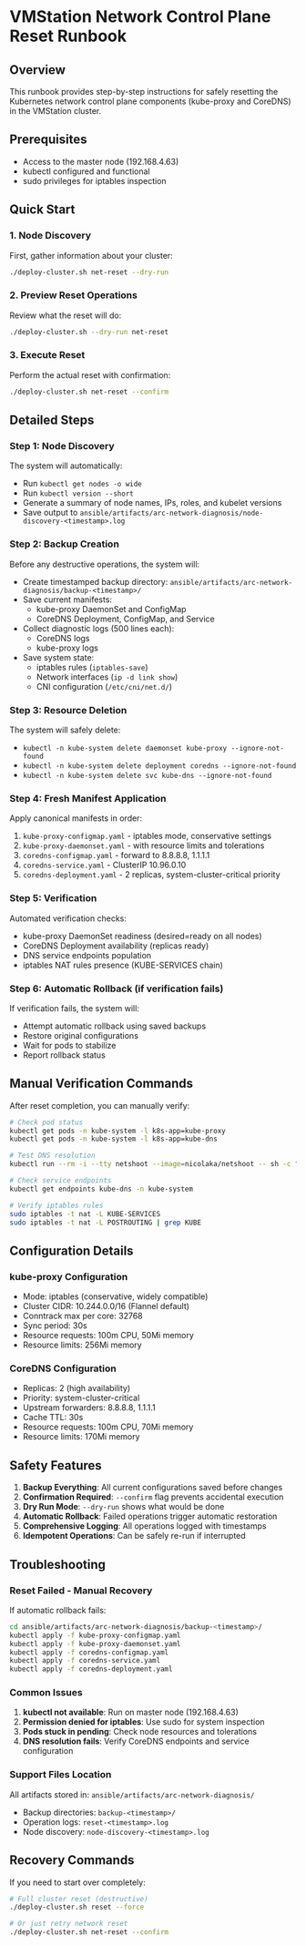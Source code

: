 # VMStation Network Control Plane Reset Runbook

## Overview
This runbook provides step-by-step instructions for safely resetting the Kubernetes network control plane components (kube-proxy and CoreDNS) in the VMStation cluster.

## Prerequisites
- Access to the master node (192.168.4.63)
- kubectl configured and functional
- sudo privileges for iptables inspection

## Quick Start

### 1. Node Discovery
First, gather information about your cluster:
```bash
./deploy-cluster.sh net-reset --dry-run
```

### 2. Preview Reset Operations
Review what the reset will do:
```bash
./deploy-cluster.sh --dry-run net-reset
```

### 3. Execute Reset
Perform the actual reset with confirmation:
```bash
./deploy-cluster.sh net-reset --confirm
```

## Detailed Steps

### Step 1: Node Discovery
The system will automatically:
- Run `kubectl get nodes -o wide`
- Run `kubectl version --short`
- Generate a summary of node names, IPs, roles, and kubelet versions
- Save output to `ansible/artifacts/arc-network-diagnosis/node-discovery-<timestamp>.log`

### Step 2: Backup Creation
Before any destructive operations, the system will:
- Create timestamped backup directory: `ansible/artifacts/arc-network-diagnosis/backup-<timestamp>/`
- Save current manifests:
  - kube-proxy DaemonSet and ConfigMap
  - CoreDNS Deployment, ConfigMap, and Service
- Collect diagnostic logs (500 lines each):
  - CoreDNS logs
  - kube-proxy logs
- Save system state:
  - iptables rules (`iptables-save`)
  - Network interfaces (`ip -d link show`)
  - CNI configuration (`/etc/cni/net.d/`)

### Step 3: Resource Deletion
The system will safely delete:
- `kubectl -n kube-system delete daemonset kube-proxy --ignore-not-found`
- `kubectl -n kube-system delete deployment coredns --ignore-not-found`
- `kubectl -n kube-system delete svc kube-dns --ignore-not-found`

### Step 4: Fresh Manifest Application
Apply canonical manifests in order:
1. `kube-proxy-configmap.yaml` - iptables mode, conservative settings
2. `kube-proxy-daemonset.yaml` - with resource limits and tolerations
3. `coredns-configmap.yaml` - forward to 8.8.8.8, 1.1.1.1
4. `coredns-service.yaml` - ClusterIP 10.96.0.10
5. `coredns-deployment.yaml` - 2 replicas, system-cluster-critical priority

### Step 5: Verification
Automated verification checks:
- kube-proxy DaemonSet readiness (desired=ready on all nodes)
- CoreDNS Deployment availability (replicas ready)
- DNS service endpoints population
- iptables NAT rules presence (KUBE-SERVICES chain)

### Step 6: Automatic Rollback (if verification fails)
If verification fails, the system will:
- Attempt automatic rollback using saved backups
- Restore original configurations
- Wait for pods to stabilize
- Report rollback status

## Manual Verification Commands

After reset completion, you can manually verify:

```bash
# Check pod status
kubectl get pods -n kube-system -l k8s-app=kube-proxy
kubectl get pods -n kube-system -l k8s-app=kube-dns

# Test DNS resolution
kubectl run --rm -i --tty netshoot --image=nicolaka/netshoot -- sh -c "dig @10.96.0.10 google.com"

# Check service endpoints
kubectl get endpoints kube-dns -n kube-system

# Verify iptables rules
sudo iptables -t nat -L KUBE-SERVICES
sudo iptables -t nat -L POSTROUTING | grep KUBE
```

## Configuration Details

### kube-proxy Configuration
- Mode: iptables (conservative, widely compatible)
- Cluster CIDR: 10.244.0.0/16 (Flannel default)
- Conntrack max per core: 32768
- Sync period: 30s
- Resource requests: 100m CPU, 50Mi memory
- Resource limits: 256Mi memory

### CoreDNS Configuration
- Replicas: 2 (high availability)
- Priority: system-cluster-critical
- Upstream forwarders: 8.8.8.8, 1.1.1.1
- Cache TTL: 30s
- Resource requests: 100m CPU, 70Mi memory
- Resource limits: 170Mi memory

## Safety Features

1. **Backup Everything**: All current configurations saved before changes
2. **Confirmation Required**: `--confirm` flag prevents accidental execution
3. **Dry Run Mode**: `--dry-run` shows what would be done
4. **Automatic Rollback**: Failed operations trigger automatic restoration
5. **Comprehensive Logging**: All operations logged with timestamps
6. **Idempotent Operations**: Can be safely re-run if interrupted

## Troubleshooting

### Reset Failed - Manual Recovery
If automatic rollback fails:
```bash
cd ansible/artifacts/arc-network-diagnosis/backup-<timestamp>/
kubectl apply -f kube-proxy-configmap.yaml
kubectl apply -f kube-proxy-daemonset.yaml
kubectl apply -f coredns-configmap.yaml
kubectl apply -f coredns-service.yaml
kubectl apply -f coredns-deployment.yaml
```

### Common Issues

1. **kubectl not available**: Run on master node (192.168.4.63)
2. **Permission denied for iptables**: Use sudo for system inspection
3. **Pods stuck in pending**: Check node resources and tolerations
4. **DNS resolution fails**: Verify CoreDNS endpoints and service configuration

### Support Files Location
All artifacts stored in: `ansible/artifacts/arc-network-diagnosis/`
- Backup directories: `backup-<timestamp>/`
- Operation logs: `reset-<timestamp>.log`
- Node discovery: `node-discovery-<timestamp>.log`

## Recovery Commands

If you need to start over completely:
```bash
# Full cluster reset (destructive)
./deploy-cluster.sh reset --force

# Or just retry network reset
./deploy-cluster.sh net-reset --confirm
```